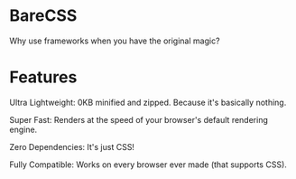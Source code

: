 # BareCSS
Why use frameworks when you have the original magic?
# Features
 Ultra Lightweight: 0KB minified and zipped. Because it's basically nothing.
 
 Super Fast: Renders at the speed of your browser's default rendering engine.
 
 Zero Dependencies: It's just CSS!
 
 Fully Compatible: Works on every browser ever made (that supports CSS).
